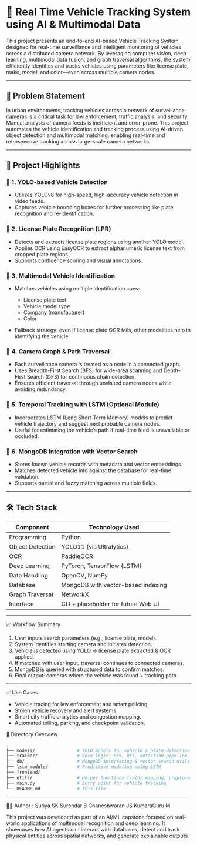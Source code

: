 

# 🚗 Real Time Vehicle Tracking System using AI & Multimodal Data

This project presents an end-to-end AI-based Vehicle Tracking System designed for real-time surveillance and intelligent monitoring of vehicles across a distributed camera network. By leveraging computer vision, deep learning, multimodal data fusion, and graph traversal algorithms, the system efficiently identifies and tracks vehicles using parameters like license plate, make, model, and color—even across multiple camera nodes.

---

## 📌 Problem Statement

In urban environments, tracking vehicles across a network of surveillance cameras is a critical task for law enforcement, traffic analysis, and security. Manual analysis of camera feeds is inefficient and error-prone. This project automates the vehicle identification and tracking process using AI-driven object detection and multimodal matching, enabling real-time and retrospective tracking across large-scale camera networks.

---

## 🚀 Project Highlights

### 🎯 1. YOLO-based Vehicle Detection

* Utilizes YOLOv8 for high-speed, high-accuracy vehicle detection in video feeds.
* Captures vehicle bounding boxes for further processing like plate recognition and re-identification.

### 🔢 2. License Plate Recognition (LPR)

* Detects and extracts license plate regions using another YOLO model.
* Applies OCR using EasyOCR to extract alphanumeric license text from cropped plate regions.
* Supports confidence scoring and visual annotations.

### 🧠 3. Multimodal Vehicle Identification

* Matches vehicles using multiple identification cues:

  * License plate text
  * Vehicle model type
  * Company (manufacturer)
  * Color
* Fallback strategy: even if license plate OCR fails, other modalities help in identifying the vehicle.

### 📡 4. Camera Graph & Path Traversal

* Each surveillance camera is treated as a node in a connected graph.
* Uses Breadth-First Search (BFS) for wide-area scanning and Depth-First Search (DFS) for continuous chain detection.
* Ensures efficient traversal through unvisited camera nodes while avoiding redundancy.

### 🔄 5. Temporal Tracking with LSTM (Optional Module)

* Incorporates LSTM (Long Short-Term Memory) models to predict vehicle trajectory and suggest next probable camera nodes.
* Useful for estimating the vehicle’s path if real-time feed is unavailable or occluded.

### 🧾 6. MongoDB Integration with Vector Search

* Stores known vehicle records with metadata and vector embeddings.
* Matches detected vehicle info against the database for real-time validation.
* Supports partial and fuzzy matching across multiple fields.

---

## 🛠️ Tech Stack

| Component        | Technology Used                     |
| ---------------- | ----------------------------------- |
| Programming      | Python                              |
| Object Detection | YOLO11 (via Ultralytics)            |
| OCR              | PaddleOCR                           |
| Deep Learning    | PyTorch, TensorFlow (LSTM)          |
| Data Handling    | OpenCV, NumPy                       |
| Database         | MongoDB with vector-based indexing  |
| Graph Traversal  | NetworkX                            |
| Interface        | CLI + placeholder for future Web UI |

---
 📈 Workflow Summary

1. User inputs search parameters (e.g., license plate, model).
2. System identifies starting camera and initiates detection.
3. Vehicle is detected using YOLO → license plate extracted & OCR applied.
4. If matched with user input, traversal continues to connected cameras.
5. MongoDB is queried with structured data to confirm matches.
6. Final output: cameras where the vehicle was found + tracking path.

---

✅ Use Cases

* Vehicle tracing for law enforcement and smart policing.
* Stolen vehicle recovery and alert systems.
* Smart city traffic analytics and congestion mapping.
* Automated tolling, parking, and checkpoint validation.


 📁 Directory Overview

```bash
.
├── models/                # YOLO models for vehicle & plate detection
├── tracker/               # Core logic: BFS, DFS, detection pipeline
├── db/                    # MongoDB interfacing & vector search utils
├── lstm_module/           # Predictive modeling using LSTM
├── frontend/            
├── utils/                 # Helper functions (color mapping, preprocessing)
├── main.py                # Entry point for vehicle tracking
└── README.md              # This file
```

---

👨‍💻 Author : Suriya SK 
            Surendar B
            Gnaneshwaran JS
            KumaraGuru M

This project was developed as part of an AI/ML capstone focused on real-world applications of multimodal recognition and deep learning. It showcases how AI agents can interact with databases, detect and track physical entities across spatial networks, and generate explainable outputs.


